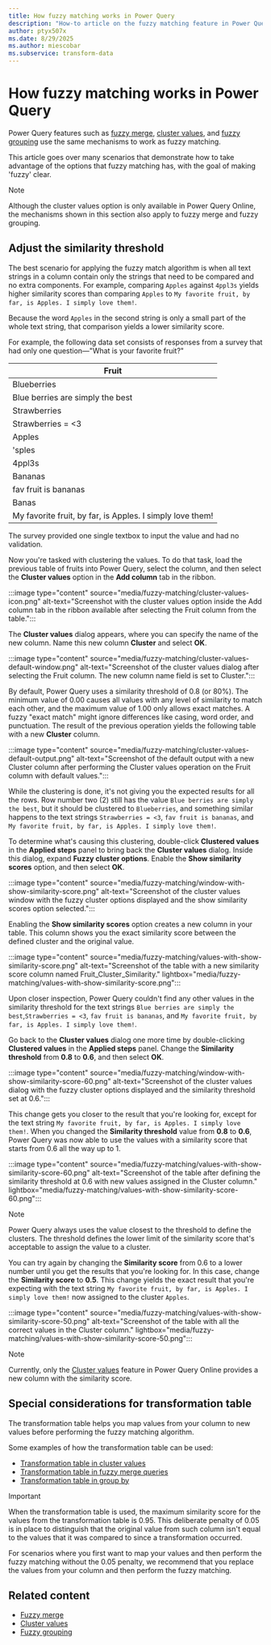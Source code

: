 ```yaml
---
title: How fuzzy matching works in Power Query
description: "How-to article on the fuzzy matching feature in Power Query and how to better take advantage of it."
author: ptyx507x
ms.date: 8/29/2025
ms.author: miescobar
ms.subservice: transform-data
---
```


# How fuzzy matching works in Power Query

Power Query features such as [fuzzy merge](merge-queries-fuzzy-match.md), [cluster values](cluster-values.md), and [fuzzy grouping](group-by.md#fuzzy-grouping) use the same mechanisms to work as fuzzy matching.

This article goes over many scenarios that demonstrate how to take advantage of the options that fuzzy matching has, with the goal of making 'fuzzy' clear.

> [!NOTE]
>Although the cluster values option is only available in Power Query Online, the mechanisms shown in this section also apply to fuzzy merge and fuzzy grouping.

## Adjust the similarity threshold

The best scenario for applying the fuzzy match algorithm is when all text strings in a column contain only the strings that need to be compared and no extra components. For example, comparing `Apples` against `4ppl3s` yields higher similarity scores than comparing `Apples` to `My favorite fruit, by far, is Apples. I simply love them!`.

Because the word `Apples` in the second string is only a small part of the whole text string, that comparison yields a lower similarity score.

For example, the following data set consists of responses from a survey that had only one question&mdash;"What is your favorite fruit?"

|Fruit|
|-----|
|Blueberries|
|Blue berries are simply the best|
|Strawberries|
|Strawberries = <3|
|Apples|
|'sples|
|4ppl3s|
|Bananas|
|fav fruit is bananas|
|Banas|
|My favorite fruit, by far, is Apples. I simply love them!|

The survey provided one single textbox to input the value and had no validation.

Now you're tasked with clustering the values. To do that task, load the previous table of fruits into Power Query, select the column, and then select the **Cluster values** option in the **Add column** tab in the ribbon.

:::image type="content" source="media/fuzzy-matching/cluster-values-icon.png" alt-text="Screenshot with the cluster values option inside the Add column tab in the ribbon available after selecting the Fruit column from the table.":::

The **Cluster values** dialog appears, where you can specify the name of the new column. Name this new column **Cluster** and select **OK**.

:::image type="content" source="media/fuzzy-matching/cluster-values-default-window.png" alt-text="Screenshot of the cluster values dialog after selecting the Fruit column. The new column name field is set to Cluster.":::

By default, Power Query uses a similarity threshold of 0.8 (or 80%). The minimum value of 0.00 causes all values with any level of similarity to match each other, and the maximum value of 1.00 only allows exact matches. A fuzzy "exact match" might ignore differences like casing, word order, and punctuation. The result of the previous operation yields the following table with a new **Cluster** column.

:::image type="content" source="media/fuzzy-matching/cluster-values-default-output.png" alt-text="Screenshot of the default output with a new Cluster column after performing the Cluster values operation on the Fruit column with default values.":::

While the clustering is done, it's not giving you the expected results for all the rows. Row number two (2) still has the value `Blue berries are simply the best`, but it should be clustered to `Blueberries`, and something similar happens to the text strings `Strawberries = <3`, `fav fruit is bananas`, and `My favorite fruit, by far, is Apples. I simply love them!`.

To determine what's causing this clustering, double-click **Clustered values** in the **Applied steps** panel to bring back the **Cluster values** dialog. Inside this dialog, expand **Fuzzy cluster options**. Enable the **Show similarity scores** option, and then select **OK**.

:::image type="content" source="media/fuzzy-matching/window-with-show-similarity-score.png" alt-text="Screenshot of the cluster values window with the fuzzy cluster options displayed and the show similarity scores option selected.":::

Enabling the **Show similarity scores** option creates a new column in your table. This column shows you the exact similarity score between the defined cluster and the original value.

:::image type="content" source="media/fuzzy-matching/values-with-show-similarity-score.png" alt-text="Screenshot of the table with a new similarity score column named Fruit_Cluster_Similarity." lightbox="media/fuzzy-matching/values-with-show-similarity-score.png":::

Upon closer inspection, Power Query couldn't find any other values in the similarity threshold for the text strings `Blue berries are simply the best`,`Strawberries = <3`, `fav fruit is bananas`, and `My favorite fruit, by far, is Apples. I simply love them!`.

Go back to the **Cluster values** dialog one more time by double-clicking **Clustered values** in the **Applied steps** panel. Change the **Similarity threshold** from **0.8** to **0.6**, and then select **OK**.

:::image type="content" source="media/fuzzy-matching/window-with-show-similarity-score-60.png" alt-text="Screenshot of the cluster values dialog with the fuzzy cluster options displayed and the similarity threshold set at 0.6.":::

This change gets you closer to the result that you're looking for, except for the text string `My favorite fruit, by far, is Apples. I simply love them!`. When you changed the **Similarity threshold** value from **0.8** to **0.6**, Power Query was now able to use the values with a similarity score that starts from 0.6 all the way up to 1.

:::image type="content" source="media/fuzzy-matching/values-with-show-similarity-score-60.png" alt-text="Screenshot of the table after defining the similarity threshold at 0.6 with new values assigned in the Cluster column." lightbox="media/fuzzy-matching/values-with-show-similarity-score-60.png":::

> [!NOTE]
>Power Query always uses the value closest to the threshold to define the clusters. The threshold defines the lower limit of the similarity score that's acceptable to assign the value to a cluster.

You can try again by changing the **Similarity score** from 0.6 to a lower number until you get the results that you're looking for. In this case, change the **Similarity score** to **0.5**. This change yields the exact result that you're expecting with the text string `My favorite fruit, by far, is Apples. I simply love them!` now assigned to the cluster `Apples`.

:::image type="content" source="media/fuzzy-matching/values-with-show-similarity-score-50.png" alt-text="Screenshot of the table with all the correct values in the Cluster column." lightbox="media/fuzzy-matching/values-with-show-similarity-score-50.png":::

> [!NOTE]
> Currently, only the [Cluster values](cluster-values.md) feature in Power Query Online provides a new column with the similarity score.

## Special considerations for transformation table

The transformation table helps you map values from your column to new values before performing the fuzzy matching algorithm.

Some examples of how the transformation table can be used:

* [Transformation table in cluster values](cluster-values.md#using-the-fuzzy-cluster-options)
* [Transformation table in fuzzy merge queries](merge-queries-fuzzy-match.md#transformation-table)
* [Transformation table in group by](group-by.md#fuzzy-grouping)

> [!IMPORTANT]
>When the transformation table is used, the maximum similarity score for the values from the transformation table is 0.95. This deliberate penalty of 0.05 is in place to distinguish that the original value from such column isn't equal to the values that it was compared to since a transformation occurred.
>
>For scenarios where you first want to map your values and then perform the fuzzy matching without the 0.05 penalty, we recommend that you replace the values from your column and then perform the fuzzy matching.

## Related content

* [Fuzzy merge](merge-queries-fuzzy-match.md)
* [Cluster values](cluster-values.md)
* [Fuzzy grouping](group-by.md#fuzzy-grouping)
